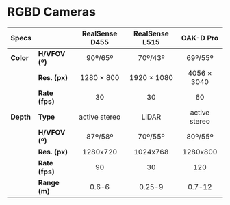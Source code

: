 # RGBD Cameras

| Specs     |                 | RealSense D455 | RealSense L515 | OAK-D Pro     |
| :-------- | :-------------- | :------------: | :------------: | :-----------: |
| **Color** | **H/VFOV (º)** | 90º/65º        | 70º/43º        | 69º/55º       |
|           | **Res. (px)**  | 1280 × 800     | 1920 × 1080    | 4056 × 3040   |
|           | **Rate (fps)** | 30             | 30             | 60            |
| **Depth** | **Type**       | active stereo  | LiDAR          | active stereo |
|           | **H/VFOV (º)** | 87º/58º        | 70º/55º        | 80º/55º       |
|           | **Res. (px)**  | 1280x720       | 1024x768       | 1280x800      |
|           | **Rate (fps)** | 90             | 30             | 120           |
|           | **Range (m)**  | 0.6-6          | 0.25-9         | 0.7-12        |
